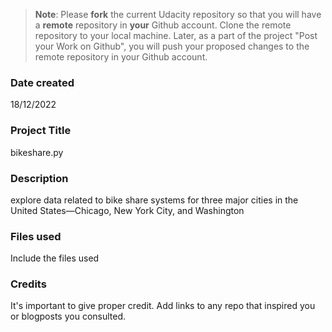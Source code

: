 >**Note**: Please **fork** the current Udacity repository so that you will have a **remote** repository in **your** Github account. Clone the remote repository to your local machine. Later, as a part of the project "Post your Work on Github", you will push your proposed changes to the remote repository in your Github account.

### Date created
18/12/2022

### Project Title
bikeshare.py

### Description
explore data related to bike share systems for three major cities in the United States—Chicago, New York City, and Washington 
### Files used
Include the files used

### Credits
It's important to give proper credit. Add links to any repo that inspired you or blogposts you consulted.

